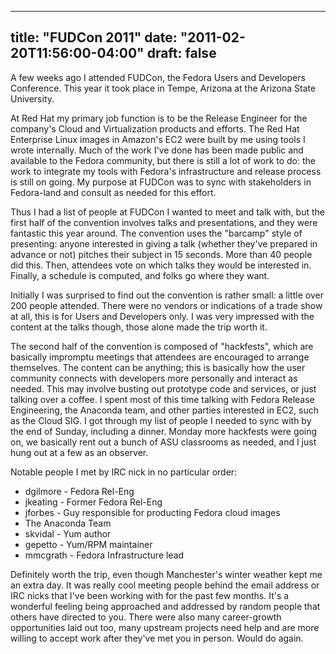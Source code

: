 
---
title: "FUDCon 2011"
date: "2011-02-20T11:56:00-04:00"
draft: false
---

A few weeks ago I attended FUDCon, the Fedora Users and Developers Conference. This year it took place in Tempe, Arizona at the Arizona State University.

At Red Hat my primary job function is to be the Release Engineer for the company's Cloud and Virtualization products and efforts. The Red Hat Enterprise Linux images in Amazon's EC2 were built by me using tools I wrote internally. Much of the work I've done has been made public and available to the Fedora community, but there is still a lot of work to do: the work to integrate my tools with Fedora's infrastructure and release process is still on going. My purpose at FUDCon was to sync with stakeholders in Fedora-land and consult as needed for this effort.

Thus I had a list of people at FUDCon I wanted to meet and talk with, but the first half of the convention involves talks and presentations, and they were fantastic this year around. The convention uses the "barcamp" style of presenting: anyone interested in giving a talk (whether they've prepared in advance or not) pitches their subject in 15 seconds. More than 40 people did this. Then, attendees vote on which talks they would be interested in. Finally, a schedule is computed, and folks go where they want.

Initially I was surprised to find out the convention is rather small: a little over 200 people attended. There were no vendors or indications of a trade show at all, this is for Users and Developers only. I was very impressed with the content at the talks though, those alone made the trip worth it.

The second half of the convention is composed of "hackfests", which are basically impromptu meetings that attendees are encouraged to arrange themselves. The content can be anything; this is basically how the user community connects with developers more personally and interact as needed. This may involve busting out prototype code and services, or just talking over a coffee. I spent most of this time talking with Fedora Release Engineering, the Anaconda team, and other parties interested in EC2, such as the Cloud SIG. I got through my list of people I needed to sync with by the end of Sunday, including a dinner. Monday more hackfests were going on, we basically rent out a bunch of ASU classrooms as needed, and I just hung out at a few as an observer.

Notable people I met by IRC nick in no particular order:

* dgilmore - Fedora Rel-Eng
* jkeating - Former Fedora Rel-Eng
* jforbes - Guy responsible for producting Fedora cloud images
* The Anaconda Team
* skvidal - Yum author
* gepetto - Yum/RPM maintainer
* mmcgrath - Fedora Infrastructure lead

Definitely worth the trip, even though Manchester's winter weather kept me an extra day. It was really cool meeting people behind the email address or IRC nicks that I've been working with for the past few months. It's a wonderful feeling being approached and addressed by random people that others have directed to you. There were also many career-growth opportunities laid out too, many upstream projects need help and are more willing to accept work after they've met you in person. Would do again.

